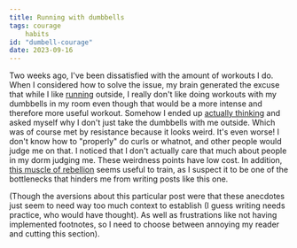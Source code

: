 ```yaml
---
title: Running with dumbbells
tags: courage
    habits
id: "dumbell-courage"
date: 2023-09-16
---
```





Two weeks ago, I've been dissatisfied with the amount of workouts I do.
When I considered how to solve the issue, my brain generated the excuse
that while I like
[running](https://www.lesswrong.com/posts/4y3qcbnhSmXrk6p34/running-by-default)
outside, I really don't like doing workouts with my dumbbells in my
room even though that would be a more intense and therefore more useful
workout. Somehow I ended up [actually
thinking](https://www.lesswrong.com/posts/dvzwqLbpSK2nD8Yvn/aversion-factoring)
and asked myself why I don't just take the dumbbells with me outside.
Which was of course met by resistance because it looks weird. It's even
worse! I don't know how to "properly" do curls or whatnot, and other
people would judge me on that. I noticed that I don't actually care
that much about people in my dorm judging me. These weirdness points
have low cost. In addition, [this muscle of
rebellion](https://www.lesswrong.com/posts/CEGnJBHmkcwPTysb7/lonely-dissent)
seems useful to train, as I suspect it to be one of the bottlenecks that
hinders me from writing posts like this one.

(Though the aversions about this particular post were that these
anecdotes just seem to need way too much context to establish (I guess
writing needs practice, who would have thought). As well as frustrations
like not having implemented footnotes, so I need to choose between
annoying my reader and cutting this section).
